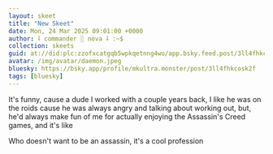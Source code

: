 ```yaml
---
layout: skeet
title: "New Skeet"
date: Mon, 24 Mar 2025 09:01:00 +0000
author: ⸸ commander ░ nova ⸸ :~$
collection: skeets
guid: at://did:plc:zzofxcatgqb5wpkqetnng4wo/app.bsky.feed.post/3ll4fhkcosk2f
avatar: /img/avatar/daemon.jpeg
bluesky: https://bsky.app/profile/mkultra.monster/post/3ll4fhkcosk2f
tags: [bluesky]
---
```


It's funny, cause a dude I worked with a couple years back, I like he was on the roids cause he was always angry and talking about working out, but, he'd always make fun of me for actually enjoying the Assassin's Creed games, and it's like

Who doesn't want to be an assassin, it's a cool profession
